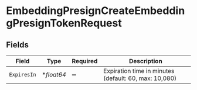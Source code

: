 # EmbeddingPresignCreateEmbeddingPresignTokenRequest


## Fields

| Field                                                 | Type                                                  | Required                                              | Description                                           |
| ----------------------------------------------------- | ----------------------------------------------------- | ----------------------------------------------------- | ----------------------------------------------------- |
| `ExpiresIn`                                           | **float64*                                            | :heavy_minus_sign:                                    | Expiration time in minutes (default: 60, max: 10,080) |
